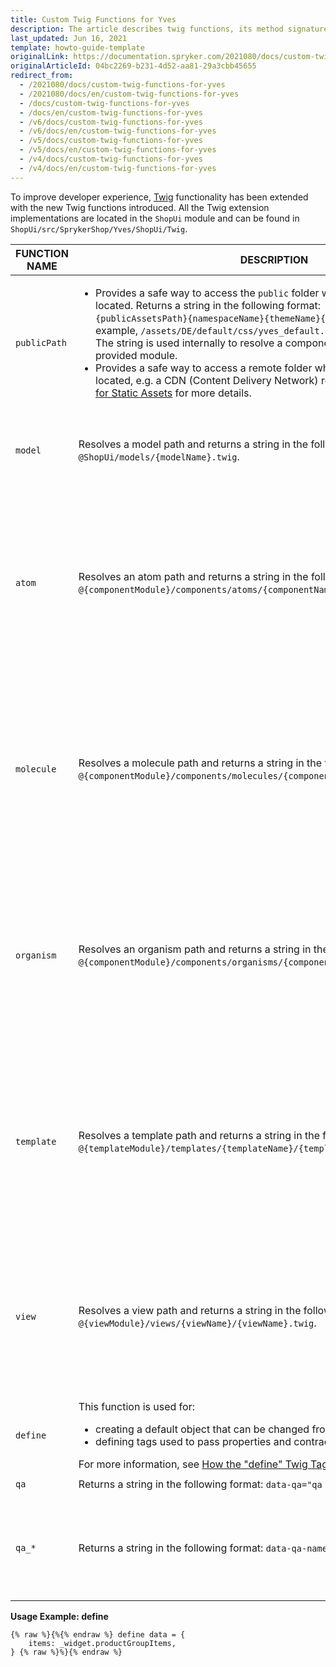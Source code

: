 ```yaml
---
title: Custom Twig Functions for Yves
description: The article describes twig functions, its method signatures, and examples of their usage.
last_updated: Jun 16, 2021
template: howto-guide-template
originalLink: https://documentation.spryker.com/2021080/docs/custom-twig-functions-for-yves
originalArticleId: 04bc2269-b231-4d52-aa81-29a3cbb45655
redirect_from:
  - /2021080/docs/custom-twig-functions-for-yves
  - /2021080/docs/en/custom-twig-functions-for-yves
  - /docs/custom-twig-functions-for-yves
  - /docs/en/custom-twig-functions-for-yves
  - /v6/docs/custom-twig-functions-for-yves
  - /v6/docs/en/custom-twig-functions-for-yves
  - /v5/docs/custom-twig-functions-for-yves
  - /v5/docs/en/custom-twig-functions-for-yves
  - /v4/docs/custom-twig-functions-for-yves
  - /v4/docs/en/custom-twig-functions-for-yves
---
```


To improve developer experience, [Twig](https://twig.symfony.com/) functionality has been extended with the new Twig functions introduced. All the Twig extension implementations are located in the `ShopUi` module and can be found in `ShopUi/src/SprykerShop/Yves/ShopUi/Twig`.

| FUNCTION NAME | DESCRIPTION | METHOD SIGNATURE | USAGE EXAMPLE |
| --- | --- | --- | --- |
| `publicPath` | <ul><li>Provides a safe way to access the `public` folder where compiled assets are located. Returns a string in the following format:<br>`{publicAssetsPath}{namespaceName}{themeName}{relativeAssetPath}.` For example, `/assets/DE/default/css/yves_default.app.css.`<br>The string is used internally to resolve a component/resource location within a provided module. </li><li>Provides a safe way to access a remote folder where compiled assets are located, e.g. a CDN (Content Delivery Network) resource. See [Custom Location for Static Assets](/docs/scos/dev/technical-enhancement-integration-guides/integrating-custom-location-for-static-assets.html) for more details.</li></ul> | `function publicPath($relativePath: string): string`<ul><li>`$relativePath` - relative asset path (*required*). </li></ul>| `{% raw %}{{{% endraw %} publicPath('css/yves_default.app.css') {% raw %}}}{% endraw %}`<br>`{% raw %}{{{% endraw %} publicPath('js/yves_default.runtime.js') {% raw %}}}{% endraw %}` |
| `model` | Resolves a model path and returns a string in the following format:<br> `@ShopUi/models/{modelName}.twig`. | `function model($modelName: string): string`<ul><li>`$modelName` - model name (*required*).</li></ul> | `{% raw %}{%{% endraw %} extends model('component') {% raw %}%}{% endraw %}` |
| `atom` | Resolves an atom path and returns a string in the following format:<br>`@{componentModule}/components/atoms/{componentName}/{componentName}.twig`. | `function atom($componentName: string, $componentModule: string = ‘ShopUi’): string`<ul><li>`$componentName` - component name (required).</li><li>`$componentModule` - Spryker module in which the component is located (*optional*). If not specified, `ShopUi` is used.</li></ul> | `{% raw %}{%{% endraw %} include atom('checkbox') only {% raw %}%}{% endraw %}` |
| `molecule` | Resolves a molecule path and returns a string in the following format:<br>`@{componentModule}/components/molecules/{componentName}/{componentName}.twig`. | `function molecule($componentName: string, $componentModule: string = ‘ShopUi’): string`<ul><li>`$componentName` - component name (*required*).</li><li>`$componentModule` - Spryker module in which the component is located (*optional*). If not specified, `ShopUi` is used.</li></ul> | `{% raw %}{%{% endraw %} extends molecule('card') {% raw %}%}{% endraw %}` |
| `organism` | Resolves an organism path and returns a string in the following format:<br>`@{componentModule}/components/organisms/{componentName}/{componentName}.twig`. | `function organism($componentName: string, $componentModule: string = ‘ShopUi’): string`<ul><li>`$componentName` - component name (*required*).</li><li>`$componentModule` - Spryker module in which the component is located (*optional*). If not specified, `ShopUi` is used.</li></ul> | `{% raw %}{%{% endraw %} include organism('header') only {% raw %}%}{% endraw %}` |
| `template` | Resolves a template path and returns a string in the following format:<br>`@{templateModule}/templates/{templateName}/{templateName}.twig`. | `function template($templateName: string, $templateModule: string = ‘ShopUi’): string`<ul><li>`$templateName` - template name (*required*).</li><li>`$templateModule` - Spryker module in which the template is located (optional). If not specified, `ShopUi` is used.</li></ul> | `{% raw %}{%{% endraw %} extends template('widget') {% raw %}%}{% endraw %}`<br>`{% raw %}{%{% endraw %} extends template('page-layout-catalog', 'CatalogPage') {% raw %}%}{% endraw %}` |
| `view` | Resolves a view path and returns a string in the following format:<br>`@{viewModule}/views/{viewName}/{viewName}.twig`. | `function view($viewName: string, $viewModule: string = ‘ShopUi’): string`<ul><li>`$viewName` - view name (*required*).</li><li>`$viewModule` - Spryker module in which the view is located (optional). If not specified, `ShopUi` is used.</li></ul> | `{% raw %}{%{% endraw %} extends view('voucher-form', 'DiscountWidget') {% raw %}%}{% endraw %}` |
| `define` | This function is used for:<ul><li>creating a default object that can be changed from an incoming context;</li><li>defining tags used to pass properties and contract for a specific component.</li></ul>For more information, see [How the "define" Twig Tag is Working](/docs/scos/dev/tutorials-and-howtos/advanced-tutorials/tutorial-how-the-define-twig-tag-is-working.html). | None | See **Usage Example: define** below.|
| `qa` | Returns a string in the following format: `data-qa="qa values here".` | `function qa($qaValues: string[] = []): string` | `{% raw %}{{{% endraw %} qa('submit-button') {% raw %}}}{% endraw %}` |
| `qa_* ` | Returns a string in the following format: `data-qa-name=“{qa values}”.` | `function qa_*($qaName: string, $qaValues: string[] = []): string`<ul><li>`$qaName` - specifies the name to add in the left side of the data structure.</li></ul> | `{% raw %}{{{% endraw %} qa_additional('value') {% raw %}}}{% endraw %}` |

**Usage Example: define**

```twig
{% raw %}{%{% endraw %} define data = {
    items: _widget.productGroupItems,
} {% raw %}%}{% endraw %}
```
